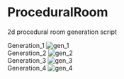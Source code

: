 # ProceduralRoom
2d procedural room generation script

Generation_1
![gen_1](https://i.ibb.co/PN9cBvS/java-0e4ziy-Tnd-D.png)  
Generation_2
![gen_2](https://i.ibb.co/k2skZM7/java-YWq-MAw1pok.png)  
Generation_3
![gen_3](https://i.ibb.co/6m50h2z/java-i-Gv6-Ymp-Oq-N.png)  
Generation_4
![gen_4](https://i.ibb.co/k45t0NQ/java-Axz-WD7-Lesx.png)  
